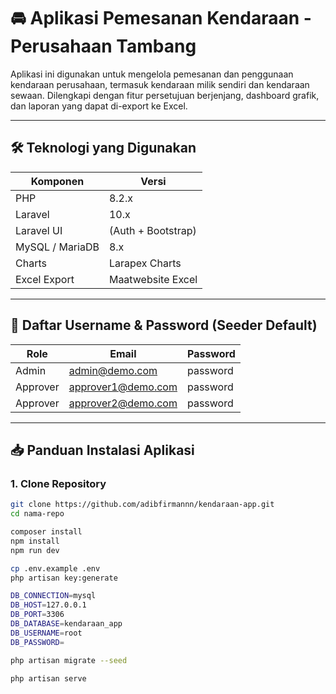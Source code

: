 # 🚘 Aplikasi Pemesanan Kendaraan - Perusahaan Tambang

Aplikasi ini digunakan untuk mengelola pemesanan dan penggunaan kendaraan perusahaan, termasuk kendaraan milik sendiri dan kendaraan sewaan. Dilengkapi dengan fitur persetujuan berjenjang, dashboard grafik, dan laporan yang dapat di-export ke Excel.

---

## 🛠 Teknologi yang Digunakan

| Komponen        | Versi           |
|-----------------|------------------|
| PHP             | 8.2.x            |
| Laravel         | 10.x             |
| Laravel UI      | (Auth + Bootstrap) |
| MySQL / MariaDB | 8.x       |
| Charts          | Larapex Charts   |
| Excel Export    | Maatwebsite Excel |

---

## 🔐 Daftar Username & Password (Seeder Default)

| Role     | Email              | Password   |
|----------|--------------------|------------|
| Admin    | admin@demo.com     | password   |
| Approver | approver1@demo.com | password   |
| Approver | approver2@demo.com | password   |

---

## 📥 Panduan Instalasi Aplikasi

### 1. Clone Repository

```bash
git clone https://github.com/adibfirmannn/kendaraan-app.git
cd nama-repo

composer install
npm install
npm run dev

cp .env.example .env
php artisan key:generate

DB_CONNECTION=mysql
DB_HOST=127.0.0.1
DB_PORT=3306
DB_DATABASE=kendaraan_app
DB_USERNAME=root
DB_PASSWORD=

php artisan migrate --seed

php artisan serve

